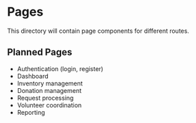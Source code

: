 # Pages

This directory will contain page components for different routes.

## Planned Pages

- Authentication (login, register)
- Dashboard
- Inventory management
- Donation management
- Request processing
- Volunteer coordination
- Reporting